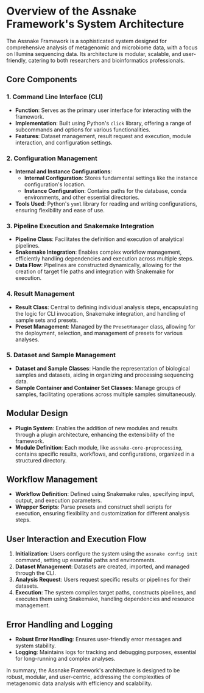 # Overview of the Assnake Framework's System Architecture

The Assnake Framework is a sophisticated system designed for comprehensive analysis of metagenomic and microbiome data, with a focus on Illumina sequencing data. Its architecture is modular, scalable, and user-friendly, catering to both researchers and bioinformatics professionals.

## Core Components

### 1. **Command Line Interface (CLI)**

- **Function**: Serves as the primary user interface for interacting with the framework.
- **Implementation**: Built using Python's `click` library, offering a range of subcommands and options for various functionalities.
- **Features**: Dataset management, result request and execution, module interaction, and configuration settings.

### 2. **Configuration Management**

- **Internal and Instance Configurations**: 
  - **Internal Configuration**: Stores fundamental settings like the instance configuration's location.
  - **Instance Configuration**: Contains paths for the database, conda environments, and other essential directories.
- **Tools Used**: Python's `yaml` library for reading and writing configurations, ensuring flexibility and ease of use.

### 3. **Pipeline Execution and Snakemake Integration**

- **Pipeline Class**: Facilitates the definition and execution of analytical pipelines.
- **Snakemake Integration**: Enables complex workflow management, efficiently handling dependencies and execution across multiple steps.
- **Data Flow**: Pipelines are constructed dynamically, allowing for the creation of target file paths and integration with Snakemake for execution.

### 4. **Result Management**

- **Result Class**: Central to defining individual analysis steps, encapsulating the logic for CLI invocation, Snakemake integration, and handling of sample sets and presets.
- **Preset Management**: Managed by the `PresetManager` class, allowing for the deployment, selection, and management of presets for various analyses.

### 5. **Dataset and Sample Management**

- **Dataset and Sample Classes**: Handle the representation of biological samples and datasets, aiding in organizing and processing sequencing data.
- **Sample Container and Container Set Classes**: Manage groups of samples, facilitating operations across multiple samples simultaneously.

## Modular Design

- **Plugin System**: Enables the addition of new modules and results through a plugin architecture, enhancing the extensibility of the framework.
- **Module Definition**: Each module, like `assnake-core-preprocessing`, contains specific results, workflows, and configurations, organized in a structured directory.

## Workflow Management

- **Workflow Definition**: Defined using Snakemake rules, specifying input, output, and execution parameters.
- **Wrapper Scripts**: Parse presets and construct shell scripts for execution, ensuring flexibility and customization for different analysis steps.

## User Interaction and Execution Flow

1. **Initialization**: Users configure the system using the `assnake config init` command, setting up essential paths and environments.
2. **Dataset Management**: Datasets are created, imported, and managed through the CLI.
3. **Analysis Request**: Users request specific results or pipelines for their datasets.
4. **Execution**: The system compiles target paths, constructs pipelines, and executes them using Snakemake, handling dependencies and resource management.

## Error Handling and Logging

- **Robust Error Handling**: Ensures user-friendly error messages and system stability.
- **Logging**: Maintains logs for tracking and debugging purposes, essential for long-running and complex analyses.

In summary, the Assnake Framework's architecture is designed to be robust, modular, and user-centric, addressing the complexities of metagenomic data analysis with efficiency and scalability.